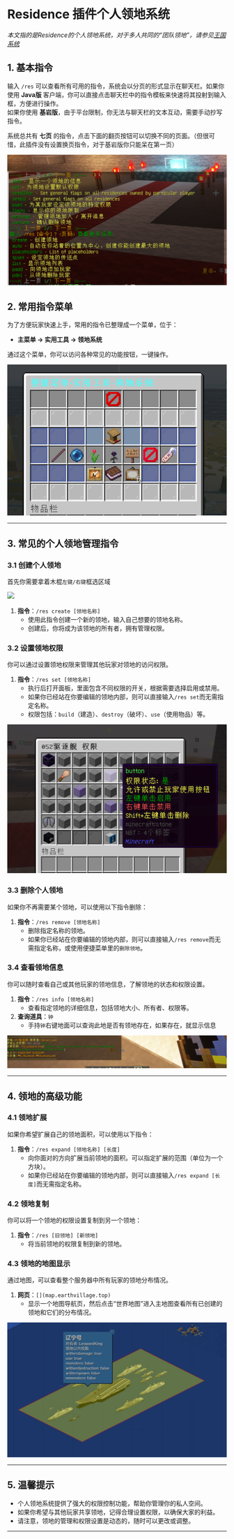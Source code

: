 
# Residence 插件个人领地系统

*本文指的是Residence的个人领地系统，对于多人共同的“团队领地”，请参见[王国系统](/article/王国)*

## 1. 基本指令

输入 `/res` 可以查看所有可用的指令，系统会以分页的形式显示在聊天栏。如果你使用 **Java版** 客户端，你可以直接点击聊天栏中的指令模板来快速将其投射到输入框，方便进行操作。  
如果你使用 **基岩版**，由于平台限制，你无法与聊天栏的文本互动，需要手动抄写指令。

系统总共有 **七页** 的指令，点击下面的翻页按钮可以切换不同的页面。（但很可惜，此插件没有设置换页指令，对于基岩版你只能呆在第一页）

![](/others/领地/指令.png)

## 2. 常用指令菜单

为了方便玩家快速上手，常用的指令已整理成一个菜单，位于：
- **主菜单 → 实用工具 → 领地系统**

通过这个菜单，你可以访问各种常见的功能按钮，一键操作。

![](/others/领地/菜单.png)

---

## 3. 常见的个人领地管理指令

### 3.1 创建个人领地

首先你需要拿着木棍`左键/右键`框选区域

![](/others/领地/棍子.png)

1. **指令**：`/res create [领地名称]`
   - 使用此指令创建一个新的领地，输入自己想要的领地名称。
   - 创建后，你将成为该领地的所有者，拥有管理权限。

### 3.2 设置领地权限

你可以通过设置领地权限来管理其他玩家对领地的访问权限。

1. **指令**：`/res set [领地名称]`
   - 执行后打开面板，里面包含不同权限的开关，根据需要选择启用或禁用。
   - 如果你已经站在你要编辑的领地内部，则可以直接输入`/res set`而无需指定名称。
   - 权限包括：`build`（建造）、`destroy`（破坏）、`use`（使用物品）等。

![](/others/领地/权限面板.png)

### 3.3 删除个人领地

如果你不再需要某个领地，可以使用以下指令删除：

1. **指令**：`/res remove [领地名称]`
   - 删除指定名称的领地。
   - 如果你已经站在你要编辑的领地内部，则可以直接输入`/res remove`而无需指定名称，或使用便捷菜单里的`删除领地`。
### 3.4 查看领地信息

你可以随时查看自己或其他玩家的领地信息，了解领地的状态和权限设置。

1. **指令**：`/res info [领地名称]`
   - 查看指定领地的详细信息，包括领地大小、所有者、权限等。
2. **查询道具**：`钟`
   - 手持`钟`右键地面可以查询此地是否有领地存在，如果存在，就显示信息

![](/others/领地/钟.png)

---

## 4. 领地的高级功能

### 4.1 领地扩展

如果你希望扩展自己的领地面积，可以使用以下指令：

1. **指令**：`/res expand [领地名称] [长度]`
   - 向你面对的方向扩展当前领地的面积。可以指定扩展的范围（单位为一个方块）。
   - 如果你已经站在你要编辑的领地内部，则可以直接输入`/res expand [长度]`而无需指定名称。

### 4.2 领地复制

你可以将一个领地的权限设置复制到另一个领地：

1. **指令**：`/res [旧领地] [新领地]`
   - 将当前领地的权限复制到新的领地。

### 4.3 领地的地图显示

通过地图，可以查看整个服务器中所有玩家的领地分布情况。

1. **网页**：`[](map.earthvillage.top)`
   - 显示一个地图导航页，然后点击“世界地图”进入主地图查看所有已创建的领地和它们的分布情况。

![](/others/领地/地图.png)

---

## 5. 温馨提示

- 个人领地系统提供了强大的权限控制功能，帮助你管理你的私人空间。
- 如果你希望与其他玩家共享领地，记得合理设置权限，以确保大家的利益。
- 请注意，领地的管理和权限设置是动态的，随时可以更改或调整。

---